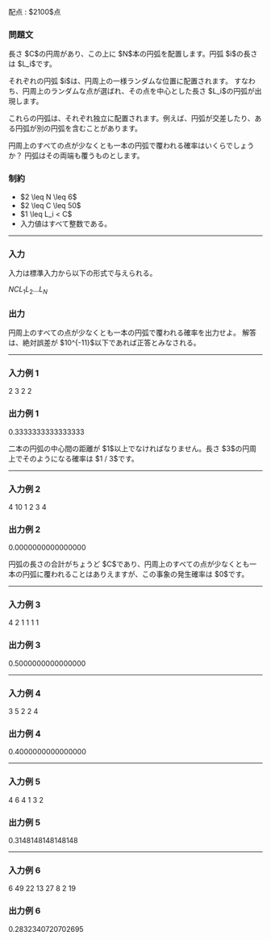
<div>

<span>

<span>

<p>
配点 : $2100$点
</p>

<div>

<section>

### **問題文**

<p>
長さ $C$の円周があり、この上に $N$本の円弧を配置します。円弧 $i$の長さは $L_i$です。
</p>

<p>
それぞれの円弧 $i$は、円周上の一様ランダムな位置に配置されます。
すなわち、円周上のランダムな点が選ばれ、その点を中心とした長さ $L_i$の円弧が出現します。
</p>

<p>
これらの円弧は、それぞれ独立に配置されます。例えば、円弧が交差したり、ある円弧が別の円弧を含むことがあります。
</p>

<p>
円周上のすべての点が少なくとも一本の円弧で覆われる確率はいくらでしょうか？
円弧はその両端も覆うものとします。
</p>

</section>

</div>

<div>

<section>

### **制約**

<ul>

<li>
$2 \leq N \leq 6$
</li>

<li>
$2 \leq C \leq 50$
</li>

<li>
$1 \leq L_i < C$
</li>

<li>
入力値はすべて整数である。
</li>

</ul>

</section>

</div>

---

<div>

<div>

<section>

### **入力**

<p>
入力は標準入力から以下の形式で与えられる。
</p>

<div>

$N$$C$$L_1$$L_2$$...$$L_N$
</div>

</section>

</div>

<div>

<section>

### **出力**

<p>
円周上のすべての点が少なくとも一本の円弧で覆われる確率を出力せよ。
解答は、絶対誤差が $10^{-11}$以下であれば正答とみなされる。
</p>

</section>

</div>

</div>

---

<div>

<section>

### **入力例 1**

<div>

2 3
2 2

</div>

</section>

</div>

<div>

<section>

### **出力例 1**

<div>

0.3333333333333333

</div>

<p>
二本の円弧の中心間の距離が $1$以上でなければなりません。長さ $3$の円周上でそのようになる確率は $1 / 3$です。
</p>

</section>

</div>

---

<div>

<section>

### **入力例 2**

<div>

4 10
1 2 3 4

</div>

</section>

</div>

<div>

<section>

### **出力例 2**

<div>

0.0000000000000000

</div>

<p>
円弧の長さの合計がちょうど $C$であり、円周上のすべての点が少なくとも一本の円弧に覆われることはありえますが、この事象の発生確率は $0$です。
</p>

</section>

</div>

---

<div>

<section>

### **入力例 3**

<div>

4 2
1 1 1 1

</div>

</section>

</div>

<div>

<section>

### **出力例 3**

<div>

0.5000000000000000

</div>

</section>

</div>

---

<div>

<section>

### **入力例 4**

<div>

3 5
2 2 4

</div>

</section>

</div>

<div>

<section>

### **出力例 4**

<div>

0.4000000000000000

</div>

</section>

</div>

---

<div>

<section>

### **入力例 5**

<div>

4 6
4 1 3 2

</div>

</section>

</div>

<div>

<section>

### **出力例 5**

<div>

0.3148148148148148

</div>

</section>

</div>

---

<div>

<section>

### **入力例 6**

<div>

6 49
22 13 27 8 2 19

</div>

</section>

</div>

<div>

<section>

### **出力例 6**

<div>

0.2832340720702695

</div>

</section>

</div>

</span>

</span>

</div>
